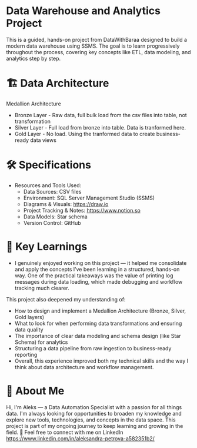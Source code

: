 # Data Warehouse and Analytics Project

This is a guided, hands-on project from DataWithBaraa designed to build a modern data warehouse using SSMS. The goal is to learn progressively throughout the process, covering key concepts like ETL, data modeling, and analytics step by step.

# 🏗️ Data Architecture
Medallion Architecture 
   - Bronze Layer - Raw data, full bulk load from the csv files into table, not transformation
   - Silver Layer - Full load from bronze into table. Data is tranformed here.
   - Gold Layer - No load. Using the tranformed data to create business-ready data views

# 🛠️ Specifications
- Resources and Tools Used:
   - Data Sources: CSV files
   - Environment: SQL Server Management Studio (SSMS)
   - Diagrams & Visuals: https://draw.io
   - Project Tracking & Notes: https://www.notion.so
   - Data Models: Star schema
   - Version Control: GitHub

# 📌 Key Learnings
  - I genuinely enjoyed working on this project — it helped me consolidate and apply the concepts I’ve been learning in a structured, hands-on way. One of the practical takeaways was the value of printing log messages during data loading, which made debugging and workflow tracking much clearer.

   This project also deepened my understanding of:
   - How to design and implement a Medallion Architecture (Bronze, Silver, Gold layers)
   - What to look for when performing data transformations and ensuring data quality
   - The importance of clear data modeling and schema design (like Star Schema) for analytics
   - Structuring a data pipeline from raw ingestion to business-ready reporting
   - Overall, this experience improved both my technical skills and the way I think about data architecture and workflow management.
     
# 👋 About Me
Hi, I'm Aleks — a Data Automation Specialist with a passion for all things data. I'm always looking for opportunities to broaden my knowledge and explore new tools, technologies, and concepts in the data space. This project is part of my ongoing journey to keep learning and growing in the field.
🔗 Feel free to connect with me on LinkedIn https://www.linkedin.com/in/aleksandra-petrova-a582351b2/
